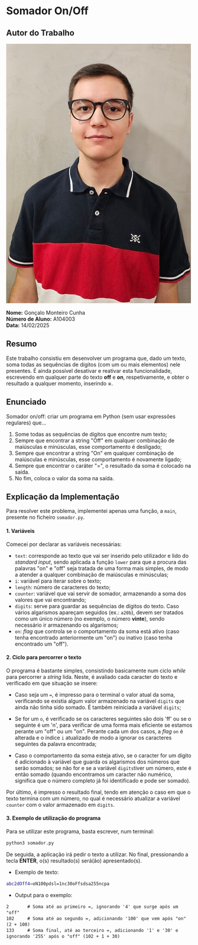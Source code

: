 # Somador On/Off

## Autor do Trabalho

![Foto](../photo.jpg)

**Nome:** Gonçalo Monteiro Cunha  
**Número de Aluno:** A104003  
**Data:** 14/02/2025  

## Resumo

Este trabalho consistiu em desenvolver um programa que, dado um texto, soma todas as sequências de dígitos (com um ou mais elementos) nele presentes. É ainda possível desativar e reativar esta funcionalidade, escrevendo em qualquer parte do texto **off** e **on**, respetivamente, e obter o resultado a qualquer momento, inserindo **=**.

## Enunciado

Somador on/off: criar um programa em Python (sem usar expressões regulares) que...
1. Some todas as sequências de dígitos que encontre num texto;
2. Sempre que encontrar a string "Off" em qualquer combinação de maiúsculas e minúsculas, esse comportamento é desligado;
3. Sempre que encontrar a string "On" em qualquer combinação de maiúsculas e minúsculas, esse comportamento é novamente ligado;
4. Sempre que encontrar o caráter "=", o resultado da soma é colocado na saída.
5. No fim, coloca o valor da soma na saída.


## Explicação da Implementação

Para resolver este problema, implementei apenas uma função, a `main`, presente no ficheiro `somador.py`.  

#### 1. Variáveis

Comecei por declarar as variáveis necessárias:  

- `text`: corresponde ao texto que vai ser inserido pelo utilizador e lido do *standard input*, sendo aplicada a função `lower` para que a procura das palavras "on" e "off" seja tratada de uma forma mais simples, de modo a atender a qualquer combinação de maiúsculas e minúsculas;  
- `i`: variável para iterar sobre o texto;  
- `length`: número de caracteres do texto;  
- `counter`: variável que vai servir de somador, armazenando a soma dos valores que vai encontrando;  
- `digits`: serve para guardar as sequências de dígitos do texto. Caso vários algarismos apareçam seguidos (ex.: `a20b`), devem ser tratados como um único número (no exemplo, o número **vinte**), sendo necessário ir armazenando os algarismos;  
- `on`: *flag* que controla se o comportamento da soma está ativo (caso tenha encontrado anteriormente um "on") ou inativo (caso tenha encontrado um "off").  

#### 2. Ciclo para percorrer o texto

O programa é bastante simples, consistindo basicamente num ciclo *while* para percorrer a *string* lida. Neste, é avaliado cada caracter do texto e verificado em que situação se insere:  

- Caso seja um `=`, é impresso para o terminal o valor atual da soma, verificando se existia algum valor armazenado na variável `digits` que ainda não tinha sido somado. É também reiniciada a variável `digits`;  

- Se for um `o`, é verificado se os caracteres seguintes são dois 'ff' ou se o seguinte é um 'n', para verificar de uma forma mais eficiente se estamos perante um "off" ou um "on". Perante cada um dos casos, a *flag* `on` é alterada e o índice `i` atualizado de modo a ignorar os caracteres seguintes da palavra encontrada;  

- Caso o comportamento da soma esteja ativo, se o caracter for um dígito é adicionado à variável que guarda os algarismos dos números que serão somados; se não for e se a variável `digits`tiver um número, este é então somado (quando encontramos um caracter não numérico, significa que o número completo já foi identificado e pode ser somado).  

Por último, é impresso o resultado final, tendo em atenção o caso em que o texto termina com um número, no qual é necessário atualizar a variável `counter` com o valor armazenado em `digits`.  

#### 3. Exemplo de utilização do programa

Para se utilizar este programa, basta escrever, num terminal:

```sh
python3 somador.py
```

De seguida, a aplicação irá pedir o texto a utilizar. No final, pressionando a tecla **ENTER**, o(s) resultado(s) será(ão) apresentado(s).

- Exemplo de texto:

```sh
abc2dOff4=oN100pdsl=1nc30oFfsdsa255ncpa
```

- Output para o exemplo:
```
2       # Soma até ao primeiro =, ignorando '4' que surge após um "off"
102     # Soma até ao segundo =, adicionando '100' que vem após "on" (2 + 100)
133     # Soma final, até ao terceiro =, adicionando '1' e '30' e ignorando '255' após o "off" (102 + 1 + 30)
```